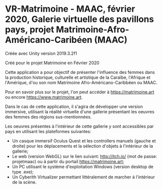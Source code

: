 # VR-Matrimoine - MAAC, février 2020, Galerie virtuelle des pavillons pays, projet Matrimoine-Afro-Américano-Caribéen (MAAC)

Créée avec Unity version 2019.3.2f1

Créé pour le projet Matrimoine en Février 2020

Cette application a pour objectif de présenter l'influence des femmes dans la production historique, culturelle et artistique de la Caraïbe, l'Afrique et l'Amérique, d'ou son nom Matrimoine Afro-Américano-Caribbéen ou MAAC.

Pour en savoir plus sur le projet, l'on peut accéder à https://matrimoine.art ou encore https://www.matrimoine.art.

Dans le cas de cette application, il s'agira de développer une version immersive, utilisant la réalité virtuelle d'une gallerie présentant les oeuvres des femmes des régions sus-mentionnées.

Les oeuvres présentes à l'intérieur de cette gallerie y sont accessibles par pays en utilisant les plateformes suivantes:
- Un casque immersif Oculus Quest et les controllers manuels (gauche et droite) pour les déplacements et la sélection d'objets à l'intérieur de la gallerie;
- Le web (version WebGL) sur le lien suivant: http://itch.io/  (mot de passe: projetmaac) ou à partir du portail https://matrimoine.art;
- Un PC utilisant le système d'exploitation Windows (version desktop de type .exe);
- Un Cyberith Virtualizer permettant littéralement de marcher à l'intérieur de la scène.